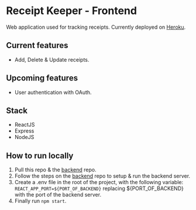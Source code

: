 # Receipt Keeper - Frontend
Web application used for tracking receipts. Currently deployed on [Heroku](https://receiptkeeper1.herokuapp.com/).

## Current features
* Add, Delete & Update receipts.

## Upcoming features
* User authentication with OAuth.

## Stack
* ReactJS
* Express
* NodeJS

## How to run locally
1. Pull this repo & the [backend](https://github.com/WMichael/ReceiptKeeper-Backend) repo.
2. Follow the steps on the [backend](https://github.com/WMichael/ReceiptKeeper-Backend) repo to setup & run the backend server.
3. Create a .env file in the root of the project, with the following variable: `REACT_APP_PORT=${PORT_OF_BACKEND}` replacing ${PORT_OF_BACKEND} with the port of the backend server.
4. Finally run `npm start`.
